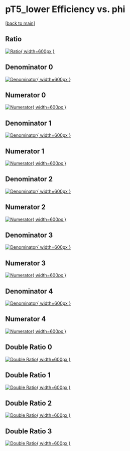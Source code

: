 # pT5_lower Efficiency vs. phi

[[back to main](./)]



## Ratio

[![Ratio](../mtv/var/pT5_lower_xtr_13_-1_eff_phi.png){ width=600px }](../mtv/var/pT5_lower_xtr_13_-1_eff_phi.pdf)

## Denominator 0

[![Denominator](../mtv/den/pT5_lower_xtr_13_-1_eff_phi_den0.png){ width=600px }](../mtv/den/pT5_lower_xtr_13_-1_eff_phi_den0.pdf)

## Numerator 0

[![Numerator](../mtv/num/pT5_lower_xtr_13_-1_eff_phi_num0.png){ width=600px }](../mtv/num/pT5_lower_xtr_13_-1_eff_phi_num0.pdf)

## Denominator 1

[![Denominator](../mtv/den/pT5_lower_xtr_13_-1_eff_phi_den1.png){ width=600px }](../mtv/den/pT5_lower_xtr_13_-1_eff_phi_den1.pdf)

## Numerator 1

[![Numerator](../mtv/num/pT5_lower_xtr_13_-1_eff_phi_num1.png){ width=600px }](../mtv/num/pT5_lower_xtr_13_-1_eff_phi_num1.pdf)

## Denominator 2

[![Denominator](../mtv/den/pT5_lower_xtr_13_-1_eff_phi_den2.png){ width=600px }](../mtv/den/pT5_lower_xtr_13_-1_eff_phi_den2.pdf)

## Numerator 2

[![Numerator](../mtv/num/pT5_lower_xtr_13_-1_eff_phi_num2.png){ width=600px }](../mtv/num/pT5_lower_xtr_13_-1_eff_phi_num2.pdf)

## Denominator 3

[![Denominator](../mtv/den/pT5_lower_xtr_13_-1_eff_phi_den3.png){ width=600px }](../mtv/den/pT5_lower_xtr_13_-1_eff_phi_den3.pdf)

## Numerator 3

[![Numerator](../mtv/num/pT5_lower_xtr_13_-1_eff_phi_num3.png){ width=600px }](../mtv/num/pT5_lower_xtr_13_-1_eff_phi_num3.pdf)

## Denominator 4

[![Denominator](../mtv/den/pT5_lower_xtr_13_-1_eff_phi_den4.png){ width=600px }](../mtv/den/pT5_lower_xtr_13_-1_eff_phi_den4.pdf)

## Numerator 4

[![Numerator](../mtv/num/pT5_lower_xtr_13_-1_eff_phi_num4.png){ width=600px }](../mtv/num/pT5_lower_xtr_13_-1_eff_phi_num4.pdf)

## Double Ratio 0

[![Double Ratio](../mtv/ratio/pT5_lower_xtr_13_-1_eff_phi_ratio0.png){ width=600px }](../mtv/ratio/pT5_lower_xtr_13_-1_eff_phi_ratio0.pdf)

## Double Ratio 1

[![Double Ratio](../mtv/ratio/pT5_lower_xtr_13_-1_eff_phi_ratio1.png){ width=600px }](../mtv/ratio/pT5_lower_xtr_13_-1_eff_phi_ratio1.pdf)

## Double Ratio 2

[![Double Ratio](../mtv/ratio/pT5_lower_xtr_13_-1_eff_phi_ratio2.png){ width=600px }](../mtv/ratio/pT5_lower_xtr_13_-1_eff_phi_ratio2.pdf)

## Double Ratio 3

[![Double Ratio](../mtv/ratio/pT5_lower_xtr_13_-1_eff_phi_ratio3.png){ width=600px }](../mtv/ratio/pT5_lower_xtr_13_-1_eff_phi_ratio3.pdf)

